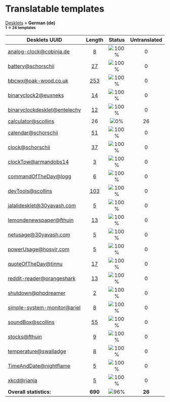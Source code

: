 # Translatable templates
[Desklets](../README.md) &#187; **German (de)**
<br><sub>**1 &#8594; 24 templates**</sub>

Desklets UUID | Length | Status | Untranslated
------------|:------:|:------:|:-----------:
[analog-clock@cobinja.de](../desklets-status/analog-clock@cobinja.de/README.md) | [8](../desklets-status/analog-clock@cobinja.de/po/de.po) | ![100%](http://progressed.io/bar/100) |  0
[battery@schorschii](../desklets-status/battery@schorschii/README.md) | [27](../desklets-status/battery@schorschii/po/de.po) | ![100%](http://progressed.io/bar/100) |  0
[bbcwx@oak-wood.co.uk](../desklets-status/bbcwx@oak-wood.co.uk/README.md) | [253](../desklets-status/bbcwx@oak-wood.co.uk/po/de.po) | ![100%](http://progressed.io/bar/100) |  0
[binaryclock2@euxneks](../desklets-status/binaryclock2@euxneks/README.md) | [14](../desklets-status/binaryclock2@euxneks/po/de.po) | ![100%](http://progressed.io/bar/100) |  0
[binaryclockdesklet@entelechy](../desklets-status/binaryclockdesklet@entelechy/README.md) | [12](../desklets-status/binaryclockdesklet@entelechy/po/de.po) | ![100%](http://progressed.io/bar/100) |  0
[calculator@scollins](../desklets-status/calculator@scollins/README.md) | 26 | ![0%](http://progressed.io/bar/0) | 26
[calendar@schorschii](../desklets-status/calendar@schorschii/README.md) | [51](../desklets-status/calendar@schorschii/po/de.po) | ![100%](http://progressed.io/bar/100) |  0
[clock@schorschii](../desklets-status/clock@schorschii/README.md) | [37](../desklets-status/clock@schorschii/po/de.po) | ![100%](http://progressed.io/bar/100) |  0
[clockTow@armandobs14](../desklets-status/clockTow@armandobs14/README.md) | [3](../desklets-status/clockTow@armandobs14/po/de.po) | ![100%](http://progressed.io/bar/100) |  0
[commandOfTheDay@logg](../desklets-status/commandOfTheDay@logg/README.md) | [6](../desklets-status/commandOfTheDay@logg/po/de.po) | ![100%](http://progressed.io/bar/100) |  0
[devTools@scollins](../desklets-status/devTools@scollins/README.md) | [103](../desklets-status/devTools@scollins/po/de.po) | ![100%](http://progressed.io/bar/100) |  0
[jalalidesklet@30yavash.com](../desklets-status/jalalidesklet@30yavash.com/README.md) | [5](../desklets-status/jalalidesklet@30yavash.com/po/de.po) | ![100%](http://progressed.io/bar/100) |  0
[lemondenewspaper@fthuin](../desklets-status/lemondenewspaper@fthuin/README.md) | [13](../desklets-status/lemondenewspaper@fthuin/po/de.po) | ![100%](http://progressed.io/bar/100) |  0
[netusage@30yavash.com](../desklets-status/netusage@30yavash.com/README.md) | [5](../desklets-status/netusage@30yavash.com/po/de.po) | ![100%](http://progressed.io/bar/100) |  0
[powerUsage@hosvir.com](../desklets-status/powerUsage@hosvir.com/README.md) | [5](../desklets-status/powerUsage@hosvir.com/po/de.po) | ![100%](http://progressed.io/bar/100) |  0
[quoteOfTheDay@tinnu](../desklets-status/quoteOfTheDay@tinnu/README.md) | [17](../desklets-status/quoteOfTheDay@tinnu/po/de.po) | ![100%](http://progressed.io/bar/100) |  0
[reddit-reader@orangeshark](../desklets-status/reddit-reader@orangeshark/README.md) | [13](../desklets-status/reddit-reader@orangeshark/po/de.po) | ![100%](http://progressed.io/bar/100) |  0
[shutdown@phpdreamer](../desklets-status/shutdown@phpdreamer/README.md) | [2](../desklets-status/shutdown@phpdreamer/po/de.po) | ![100%](http://progressed.io/bar/100) |  0
[simple-system-monitor@ariel](../desklets-status/simple-system-monitor@ariel/README.md) | [8](../desklets-status/simple-system-monitor@ariel/po/de.po) | ![100%](http://progressed.io/bar/100) |  0
[soundBox@scollins](../desklets-status/soundBox@scollins/README.md) | [55](../desklets-status/soundBox@scollins/po/de.po) | ![100%](http://progressed.io/bar/100) |  0
[stocks@fthuin](../desklets-status/stocks@fthuin/README.md) | [9](../desklets-status/stocks@fthuin/po/de.po) | ![100%](http://progressed.io/bar/100) |  0
[temperature@swalladge](../desklets-status/temperature@swalladge/README.md) | [8](../desklets-status/temperature@swalladge/po/de.po) | ![100%](http://progressed.io/bar/100) |  0
[TimeAndDate@nightflame](../desklets-status/TimeAndDate@nightflame/README.md) | [5](../desklets-status/TimeAndDate@nightflame/po/de.po) | ![100%](http://progressed.io/bar/100) |  0
[xkcd@rjanja](../desklets-status/xkcd@rjanja/README.md) | [5](../desklets-status/xkcd@rjanja/po/de.po) | ![100%](http://progressed.io/bar/100) |  0
**Overall statistics:** | **690** | ![96%](http://progressed.io/bar/96) | **26**
